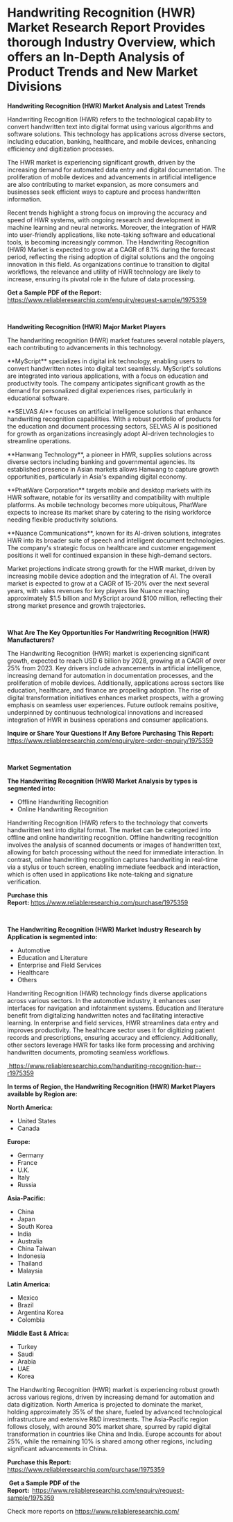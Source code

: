 <p><h1>Handwriting Recognition (HWR) Market Research Report Provides thorough Industry Overview, which offers an In-Depth Analysis of Product Trends and New Market Divisions</h1></p><p><strong>Handwriting Recognition (HWR) Market Analysis and Latest Trends</strong></p>
<p><p>Handwriting Recognition (HWR) refers to the technological capability to convert handwritten text into digital format using various algorithms and software solutions. This technology has applications across diverse sectors, including education, banking, healthcare, and mobile devices, enhancing efficiency and digitization processes.</p><p>The HWR market is experiencing significant growth, driven by the increasing demand for automated data entry and digital documentation. The proliferation of mobile devices and advancements in artificial intelligence are also contributing to market expansion, as more consumers and businesses seek efficient ways to capture and process handwritten information. </p><p>Recent trends highlight a strong focus on improving the accuracy and speed of HWR systems, with ongoing research and development in machine learning and neural networks. Moreover, the integration of HWR into user-friendly applications, like note-taking software and educational tools, is becoming increasingly common. The Handwriting Recognition (HWR) Market is expected to grow at a CAGR of 8.1% during the forecast period, reflecting the rising adoption of digital solutions and the ongoing innovation in this field. As organizations continue to transition to digital workflows, the relevance and utility of HWR technology are likely to increase, ensuring its pivotal role in the future of data processing.</p></p>
<p><strong>Get a Sample PDF of the Report:&nbsp;</strong> <a href="https://www.reliableresearchiq.com/enquiry/request-sample/1975359?utm_campaign=3148&utm_medium=2&utm_source=Github&utm_content=ia&utm_term=28032025&utm_id=handwriting-recognition-hwr">https://www.reliableresearchiq.com/enquiry/request-sample/1975359</a></p>
<p>&nbsp;</p>
<p><strong>Handwriting Recognition (HWR) Major Market Players</strong></p>
<p><p>The handwriting recognition (HWR) market features several notable players, each contributing to advancements in this technology. </p><p>**MyScript** specializes in digital ink technology, enabling users to convert handwritten notes into digital text seamlessly. MyScript's solutions are integrated into various applications, with a focus on education and productivity tools. The company anticipates significant growth as the demand for personalized digital experiences rises, particularly in educational software.</p><p>**SELVAS AI** focuses on artificial intelligence solutions that enhance handwriting recognition capabilities. With a robust portfolio of products for the education and document processing sectors, SELVAS AI is positioned for growth as organizations increasingly adopt AI-driven technologies to streamline operations. </p><p>**Hanwang Technology**, a pioneer in HWR, supplies solutions across diverse sectors including banking and governmental agencies. Its established presence in Asian markets allows Hanwang to capture growth opportunities, particularly in Asia's expanding digital economy.</p><p>**PhatWare Corporation** targets mobile and desktop markets with its HWR software, notable for its versatility and compatibility with multiple platforms. As mobile technology becomes more ubiquitous, PhatWare expects to increase its market share by catering to the rising workforce needing flexible productivity solutions.</p><p>**Nuance Communications**, known for its AI-driven solutions, integrates HWR into its broader suite of speech and intelligent document technologies. The company's strategic focus on healthcare and customer engagement positions it well for continued expansion in these high-demand sectors.</p><p>Market projections indicate strong growth for the HWR market, driven by increasing mobile device adoption and the integration of AI. The overall market is expected to grow at a CAGR of 15-20% over the next several years, with sales revenues for key players like Nuance reaching approximately $1.5 billion and MyScript around $100 million, reflecting their strong market presence and growth trajectories.</p></p>
<p>&nbsp;</p>
<p><strong>What Are The Key Opportunities For Handwriting Recognition (HWR) Manufacturers?</strong></p>
<p><p>The Handwriting Recognition (HWR) market is experiencing significant growth, expected to reach USD 6 billion by 2028, growing at a CAGR of over 25% from 2023. Key drivers include advancements in artificial intelligence, increasing demand for automation in documentation processes, and the proliferation of mobile devices. Additionally, applications across sectors like education, healthcare, and finance are propelling adoption. The rise of digital transformation initiatives enhances market prospects, with a growing emphasis on seamless user experiences. Future outlook remains positive, underpinned by continuous technological innovations and increased integration of HWR in business operations and consumer applications.</p></p>
<p><strong>Inquire or Share Your Questions If Any Before Purchasing This Report:</strong> <a href="https://www.reliableresearchiq.com/enquiry/pre-order-enquiry/1975359?utm_campaign=3148&utm_medium=2&utm_source=Github&utm_content=ia&utm_term=28032025&utm_id=handwriting-recognition-hwr">https://www.reliableresearchiq.com/enquiry/pre-order-enquiry/1975359</a></p>
<p>&nbsp;</p>
<p><strong>Market Segmentation</strong></p>
<p><strong>The Handwriting Recognition (HWR) Market Analysis by types is segmented into:</strong></p>
<p><ul><li>Offline Handwriting Recognition</li><li>Online Handwriting Recognition</li></ul></p>
<p><p>Handwriting Recognition (HWR) refers to the technology that converts handwritten text into digital format. The market can be categorized into offline and online handwriting recognition. Offline handwriting recognition involves the analysis of scanned documents or images of handwritten text, allowing for batch processing without the need for immediate interaction. In contrast, online handwriting recognition captures handwriting in real-time via a stylus or touch screen, enabling immediate feedback and interaction, which is often used in applications like note-taking and signature verification.</p></p>
<p><strong>Purchase this Report:&nbsp;</strong><a href="https://www.reliableresearchiq.com/purchase/1975359?utm_campaign=3148&utm_medium=2&utm_source=Github&utm_content=ia&utm_term=28032025&utm_id=handwriting-recognition-hwr">https://www.reliableresearchiq.com/purchase/1975359</a></p>
<p>&nbsp;</p>
<p><strong>The Handwriting Recognition (HWR) Market Industry Research by Application is segmented into:</strong></p>
<p><ul><li>Automotive</li><li>Education and Literature</li><li>Enterprise and Field Services</li><li>Healthcare</li><li>Others</li></ul></p>
<p><p>Handwriting Recognition (HWR) technology finds diverse applications across various sectors. In the automotive industry, it enhances user interfaces for navigation and infotainment systems. Education and literature benefit from digitalizing handwritten notes and facilitating interactive learning. In enterprise and field services, HWR streamlines data entry and improves productivity. The healthcare sector uses it for digitizing patient records and prescriptions, ensuring accuracy and efficiency. Additionally, other sectors leverage HWR for tasks like form processing and archiving handwritten documents, promoting seamless workflows.</p></p>
<p><a href="https://www.reliableresearchiq.com/handwriting-recognition-hwr--r1975359?utm_campaign=3148&utm_medium=2&utm_source=Github&utm_content=ia&utm_term=28032025&utm_id=handwriting-recognition-hwr">&nbsp;https://www.reliableresearchiq.com/handwriting-recognition-hwr--r1975359</a></p>
<p><strong>In terms of Region, the Handwriting Recognition (HWR) Market Players available by Region are:</strong></p>
<p>
    <p> <strong> North America: </strong>
        <ul>
            <li>United States</li>
            <li>Canada</li>
        </ul>
        </p> 
    <p> <strong> Europe: </strong>
        <ul>
            <li>Germany</li>
            <li>France</li>
            <li>U.K.</li>
            <li>Italy</li>
            <li>Russia</li>
        </ul>
        </p> 
    <p> <strong> Asia-Pacific: </strong>
        <ul>
            <li>China</li>
            <li>Japan</li>
            <li>South Korea</li>
            <li>India</li>
            <li>Australia</li>
            <li>China Taiwan</li>
            <li>Indonesia</li>
            <li>Thailand</li>
            <li>Malaysia</li>
        </ul>
        </p> 
    <p> <strong> Latin America: </strong>
        <ul>
            <li>Mexico</li>
            <li>Brazil</li>
            <li>Argentina Korea</li>
            <li>Colombia</li>
        </ul>
        </p> 
    <p> <strong> Middle East & Africa: </strong>
        <ul>
            <li>Turkey</li>
            <li>Saudi</li>
            <li>Arabia</li>
            <li>UAE</li>
            <li>Korea</li>
        </ul>
    </p>
    </p>
<p><p>The Handwriting Recognition (HWR) market is experiencing robust growth across various regions, driven by increasing demand for automation and data digitization. North America is projected to dominate the market, holding approximately 35% of the share, fueled by advanced technological infrastructure and extensive R&D investments. The Asia-Pacific region follows closely, with around 30% market share, spurred by rapid digital transformation in countries like China and India. Europe accounts for about 25%, while the remaining 10% is shared among other regions, including significant advancements in China.</p></p>
<p><strong>Purchase this Report: </strong><a href="https://www.reliableresearchiq.com/purchase/1975359?utm_campaign=3148&utm_medium=2&utm_source=Github&utm_content=ia&utm_term=28032025&utm_id=handwriting-recognition-hwr">https://www.reliableresearchiq.com/purchase/1975359</a></p>
<p>&nbsp;<strong>Get a Sample PDF of the Report:&nbsp;&nbsp;</strong><a href="https://www.reliableresearchiq.com/enquiry/request-sample/1975359?utm_campaign=3148&utm_medium=2&utm_source=Github&utm_content=ia&utm_term=28032025&utm_id=handwriting-recognition-hwr">https://www.reliableresearchiq.com/enquiry/request-sample/1975359</a></p>
<p><strong></strong></p>
<p>Check more reports on <a href="https://www.reliableresearchiq.com/?utm_campaign=3148&utm_medium=2&utm_source=Github&utm_content=ia&utm_term=28032025&utm_id=handwriting-recognition-hwr">https://www.reliableresearchiq.com/</a></p>